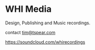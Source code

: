 WHI Media
========

Design, Publishing and Music recordings.

contact tim@tspear.com

https://soundcloud.com/whirecordings
